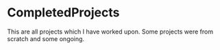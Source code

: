 # CompletedProjects
This are all projects which I have worked upon. Some projects were from scratch and some ongoing.
